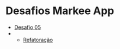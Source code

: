 # Desafios Markee App
- [Desafio 05](https://github.com/juniormartinxo/markee-app/pull/3#issue-736696531)
- - [Refatoração](https://github.com/juniormartinxo/markee-app/pull/5#issue-736959079)
